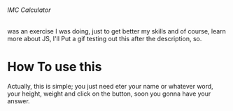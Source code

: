 <h6>IMC Calculator</h6> was an exercise I was doing, just to get better my skills and of course, learn more about JS, I'll Put a gif testing out this after the description, so.

<h1>How To use this</h1>
Actually, this is simple; you just need eter your name or whatever word, your height, weight and click on the button, soon you gonna have your answer.